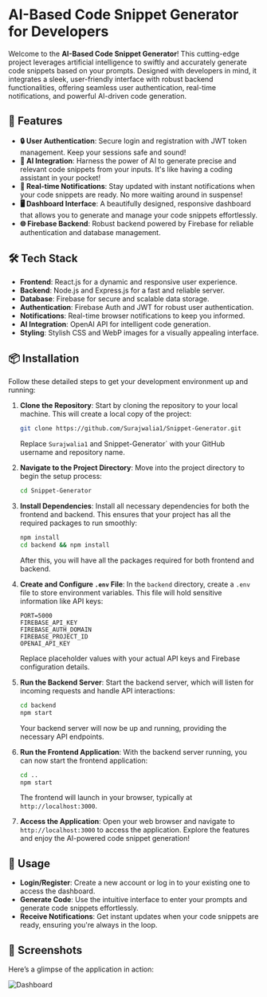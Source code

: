 # AI-Based Code Snippet Generator for Developers

Welcome to the **AI-Based Code Snippet Generator**! This cutting-edge project leverages artificial intelligence to swiftly and accurately generate code snippets based on your prompts. Designed with developers in mind, it integrates a sleek, user-friendly interface with robust backend functionalities, offering seamless user authentication, real-time notifications, and powerful AI-driven code generation.

## 🚀 Features

- **🔒 User Authentication**: Secure login and registration with JWT token management. Keep your sessions safe and sound!
- **🤖 AI Integration**: Harness the power of AI to generate precise and relevant code snippets from your inputs. It's like having a coding assistant in your pocket!
- **🔔 Real-time Notifications**: Stay updated with instant notifications when your code snippets are ready. No more waiting around in suspense!
- **🖥️ Dashboard Interface**: A beautifully designed, responsive dashboard that allows you to generate and manage your code snippets effortlessly.
- **🌐 Firebase Backend**: Robust backend powered by Firebase for reliable authentication and database management.

## 🛠️ Tech Stack

- **Frontend**: React.js for a dynamic and responsive user experience.
- **Backend**: Node.js and Express.js for a fast and reliable server.
- **Database**: Firebase for secure and scalable data storage.
- **Authentication**: Firebase Auth and JWT for robust user authentication.
- **Notifications**: Real-time browser notifications to keep you informed.
- **AI Integration**: OpenAI API for intelligent code generation.
- **Styling**: Stylish CSS and WebP images for a visually appealing interface.

## 📦 Installation

Follow these detailed steps to get your development environment up and running:

1. **Clone the Repository**:
    Start by cloning the repository to your local machine. This will create a local copy of the project:
    ```bash
    git clone https://github.com/Surajwalia1/Snippet-Generator.git
    ```
    Replace `Surajwalia1` and Snippet-Generator` with your GitHub username and repository name.

2. **Navigate to the Project Directory**:
    Move into the project directory to begin the setup process:
    ```bash
    cd Snippet-Generator
    ```

3. **Install Dependencies**:
    Install all necessary dependencies for both the frontend and backend. This ensures that your project has all the required packages to run smoothly:
    ```bash
    npm install
    cd backend && npm install
    ```
    After this, you will have all the packages required for both frontend and backend.

4. **Create and Configure `.env` File**:
    In the `backend` directory, create a `.env` file to store environment variables. This file will hold sensitive information like API keys:
    ```env
    PORT=5000
    FIREBASE_API_KEY
    FIREBASE_AUTH_DOMAIN
    FIREBASE_PROJECT_ID
    OPENAI_API_KEY
    ```
    Replace placeholder values with your actual API keys and Firebase configuration details.

5. **Run the Backend Server**:
    Start the backend server, which will listen for incoming requests and handle API interactions:
    ```bash
    cd backend
    npm start
    ```
    Your backend server will now be up and running, providing the necessary API endpoints.

6. **Run the Frontend Application**:
    With the backend server running, you can now start the frontend application:
    ```bash
    cd ..
    npm start
    ```
    The frontend will launch in your browser, typically at `http://localhost:3000`.

7. **Access the Application**:
    Open your web browser and navigate to `http://localhost:3000` to access the application. Explore the features and enjoy the AI-powered code snippet generation!

## 📖 Usage

- **Login/Register**: Create a new account or log in to your existing one to access the dashboard.
- **Generate Code**: Use the intuitive interface to enter your prompts and generate code snippets effortlessly.
- **Receive Notifications**: Get instant updates when your code snippets are ready, ensuring you're always in the loop.

## 📸 Screenshots

Here’s a glimpse of the application in action:

![Dashboard](src/assets/dashboard-screenshot.png)




